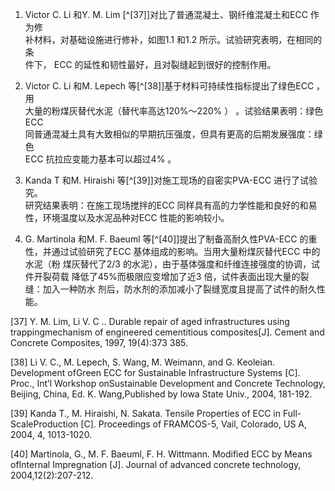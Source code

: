 1. Victor C. Li 和Y. M. Lim [^[37]]对比了普通混凝土、钢纤维混凝土和ECC 作为修  
   补材料，对基础设施进行修补，如图1.1 和1.2 所示。试验研究表明，在相同的条  
   件下， ECC 的延性和韧性最好，且对裂缝起到很好的控制作用。

2. Victor C. Li 和M. Lepech 等[^[38]]基于材料可持续性指标提出了绿色ECC ，用  
   大量的粉煤灰替代水泥（替代率高达120%～220% ） 。试验结果表明：绿色ECC  
   同普通混凝土具有大致相似的早期抗压强度，但具有更高的后期发展强度：绿色  
   ECC 抗拉应变能力基本可以超过4% 。

3. Kanda T 和M. Hiraishi 等[^[39]]对施工现场的自密实PVA-ECC 进行了试验究。  
   研究结果表明：在施工现场搅拌的ECC 同样具有高的力学性能和良好的和易性，环境温度以及水泥品种对ECC 性能的影响较小。

4. G. Martinola 和M. F. Baeuml 等[^[40]]提出了制备高耐久性PVA-ECC 的重性，并通过试验研究了ECC 基体组成的影响。当用大量粉煤灰替代ECC 中的水泥（粉  煤灰替代了2/3 的水泥），由于基体强度和纤维连接强度的协调，试件开裂荷载  降低了45%而极限应变增加了近3 倍，试件表面出现大量的裂缝：加入一种防水 剂后，防水剂的添加减小了裂缝宽度且提高了试件的耐久性能。

[37] Y. M. Lim, Li V. C .. Durable repair of aged infrastructures using trappingmechanism of engineered cementitious composites[J]. Cement and Concrete Composites, 1997, 19(4):373 385.

[38] Li V. C., M. Lepech, S. Wang, M. Weimann, and G. Keoleian. Development ofGreen ECC for Sustainable Infrastructure Systems [C]. Proc., Int’l Workshop onSustainable Development and Concrete Technology, Beijing, China, Ed. K. Wang,Published by Iowa State Univ., 2004, 181-192.

[39] Kanda T., M. Hiraishi, N. Sakata. Tensile Properties of ECC in Full-ScaleProduction [C]. Proceedings of FRAMCOS-5, Vail, Colorado, US A, 2004, 4, 1013-1020.

[40] Martinola, G., M. F. Baeuml, F. H. Wittmann. Modified ECC by Means ofInternal Impregnation [J]. Journal of advanced concrete technology, 2004,12(2):207-212.

